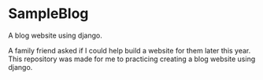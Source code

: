 # SampleBlog
A blog website using django.

A family friend asked if I could help build a website for them later this year. This repository was made for me to practicing creating a blog website using django.
